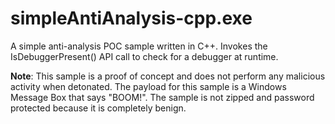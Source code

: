 # simpleAntiAnalysis-cpp.exe
A simple anti-analysis POC sample written in C++. Invokes the IsDebuggerPresent() API call to check for a debugger at runtime.

**Note**: This sample is a proof of concept and does not perform any malicious activity when detonated. The payload for this sample is a Windows Message Box that says "BOOM!". The sample is not zipped and password protected because it is completely benign.